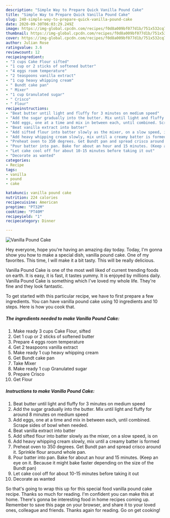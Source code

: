 ```yaml
---
description: "Simple Way to Prepare Quick Vanilla Pound Cake"
title: "Simple Way to Prepare Quick Vanilla Pound Cake"
slug: 240-simple-way-to-prepare-quick-vanilla-pound-cake
date: 2020-09-30T06:03:29.249Z
image: https://img-global.cpcdn.com/recipes/f0d8a009bf077d1b/751x532cq70/vanilla-pound-cake-recipe-main-photo.jpg
thumbnail: https://img-global.cpcdn.com/recipes/f0d8a009bf077d1b/751x532cq70/vanilla-pound-cake-recipe-main-photo.jpg
cover: https://img-global.cpcdn.com/recipes/f0d8a009bf077d1b/751x532cq70/vanilla-pound-cake-recipe-main-photo.jpg
author: Julian Rose
ratingvalue: 3.6
reviewcount: 12
recipeingredient:
- "3 cups Cake Flour sifted"
- "1 cup or 2 sticks of softened butter"
- "4 eggs room temperature"
- "2 teaspoons vanilla extract"
- "1 cup heavy whipping cream"
- " Bundt cake pan"
- " Mixer"
- "1 cup Granulated sugar"
- " Crisco"
- " Flour"
recipeinstructions:
- "Beat butter until light and fluffy for 3 minutes on medium speed"
- "Add the sugar gradually into the butter. Mix until light and fluffy for around 8 minutes on medium speed"
- "Add eggs, one at a time and mix in between each, until combined. Scrape sides of bowl when needed."
- "Beat vanilla extract into batter"
- "Add sifted flour into batter slowly as the mixer, on a slow speed, is on"
- "Add heavy whipping cream slowly, mix until a creamy batter is formed"
- "Preheat oven to 350 degrees. Get Bundt pan and spread crisco around it. Sprinkle flour around whole pan."
- "Pour batter into pan. Bake for about an hour and 15 minutes. (Keep an eye on it. Because it might bake faster depending on the size of the Bundt pan)"
- "Let cake cool off for about 10-15 minutes before taking it out"
- "Decorate as wanted"
categories:
- Recipe
tags:
- vanilla
- pound
- cake

katakunci: vanilla pound cake 
nutrition: 224 calories
recipecuisine: American
preptime: "PT32M"
cooktime: "PT40M"
recipeyield: "1"
recipecategory: Dinner

---
```



![Vanilla Pound Cake](https://img-global.cpcdn.com/recipes/f0d8a009bf077d1b/751x532cq70/vanilla-pound-cake-recipe-main-photo.jpg)

Hey everyone, hope you're having an amazing day today. Today, I'm gonna show you how to make a special dish, vanilla pound cake. One of my favorites. This time, I will make it a bit tasty. This will be really delicious.

Vanilla Pound Cake is one of the most well liked of current trending foods on earth. It is easy, it is fast, it tastes yummy. It is enjoyed by millions daily. Vanilla Pound Cake is something which I've loved my whole life. They're fine and they look fantastic.




To get started with this particular recipe, we have to first prepare a few ingredients. You can have vanilla pound cake using 10 ingredients and 10 steps. Here is how you cook that.

<!--inarticleads1-->

##### The ingredients needed to make Vanilla Pound Cake:

1. Make ready 3 cups Cake Flour, sifted
1. Get 1 cup or 2 sticks of softened butter
1. Prepare 4 eggs room temperature
1. Get 2 teaspoons vanilla extract
1. Make ready 1 cup heavy whipping cream
1. Get  Bundt cake pan
1. Take  Mixer
1. Make ready 1 cup Granulated sugar
1. Prepare  Crisco
1. Get  Flour




<!--inarticleads2-->

##### Instructions to make Vanilla Pound Cake:

1. Beat butter until light and fluffy for 3 minutes on medium speed
1. Add the sugar gradually into the butter. Mix until light and fluffy for around 8 minutes on medium speed
1. Add eggs, one at a time and mix in between each, until combined. Scrape sides of bowl when needed.
1. Beat vanilla extract into batter
1. Add sifted flour into batter slowly as the mixer, on a slow speed, is on
1. Add heavy whipping cream slowly, mix until a creamy batter is formed
1. Preheat oven to 350 degrees. Get Bundt pan and spread crisco around it. Sprinkle flour around whole pan.
1. Pour batter into pan. Bake for about an hour and 15 minutes. (Keep an eye on it. Because it might bake faster depending on the size of the Bundt pan)
1. Let cake cool off for about 10-15 minutes before taking it out
1. Decorate as wanted




So that's going to wrap this up for this special food vanilla pound cake recipe. Thanks so much for reading. I'm confident you can make this at home. There's gonna be interesting food in home recipes coming up. Remember to save this page on your browser, and share it to your loved ones, colleague and friends. Thanks again for reading. Go on get cooking!
